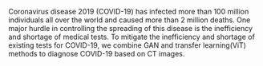 Coronavirus disease 2019 (COVID-19) has infected more than 100 million individuals all over the world and caused more than 2 million deaths. One major hurdle in controlling the spreading of this disease is the inefficiency and shortage of medical tests. To mitigate the inefficiency and shortage of existing tests for COVID-19, we combine GAN and transfer learning(ViT) methods to diagnose COVID-19 based on CT images.

